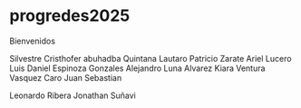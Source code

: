 ﻿# progredes2025

 Bienvenidos

 
Silvestre
 Cristhofer abuhadba
 Quintana Lautaro
 Patricio Zarate
 Ariel Lucero
 Luis Daniel Espinoza Gonzales
 Alejandro Luna Alvarez
 Kiara Ventura
Vasquez Caro Juan Sebastian

 Leonardo Ribera
Jonathan Suñavi